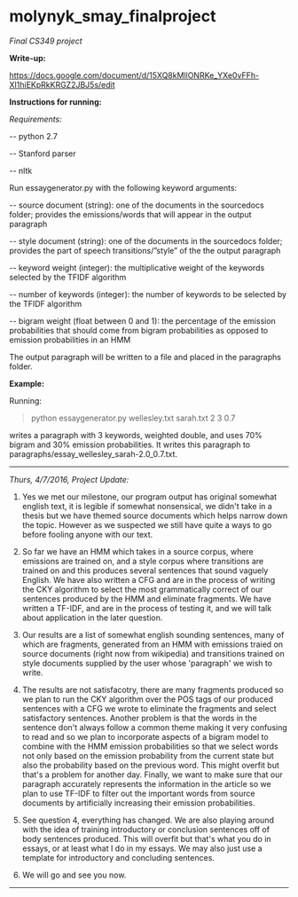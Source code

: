 # molynyk_smay_finalproject
*Final CS349 project*

**Write-up:**

https://docs.google.com/document/d/15XQ8kMllONRKe_YXe0vFFh-XI1hiEKpRkKRGZ2JBJ5s/edit

**Instructions for running:**

*Requirements:*

-- python 2.7

-- Stanford parser 

-- nltk

Run essaygenerator.py with the following keyword arguments: 

-- source document (string): one of the documents in the sourcedocs folder; provides the emissions/words that will appear in the output paragraph

-- style document (string): one of the documents in the sourcedocs folder; provides the part of speech transitions/”style” of the the output paragraph

-- keyword weight (integer): the multiplicative weight of the keywords selected by the TFIDF algorithm

-- number of keywords (integer): the number of keywords to be selected by the TFIDF algorithm

-- bigram weight (float between 0 and 1): the percentage of the emission probabilities that should come from bigram probabilities as opposed to emission probabilities in an HMM


The output paragraph will be written to a file and placed in the paragraphs folder.

**Example:**

Running:

> python essaygenerator.py wellesley.txt sarah.txt 2 3 0.7

writes a paragraph with 3 keywords, weighted double, and uses 70% bigram and 30% emission probabilities.  It writes this paragraph to paragraphs/essay_wellesley_sarah-2.0_0.7.txt. 

----------

*Thurs, 4/7/2016, Project Update:*

1) Yes we met our milestone, our program output has original somewhat english text, it is legible if somewhat nonsensical, we didn't take in a thesis but we have themed source documents which helps narrow down the topic. However as we suspected we still have quite a ways to go before fooling anyone with our text.

2) So far we have an HMM which takes in a source corpus, where emissions are trained on, and a style corpus where transitions are trained on and this produces several sentences that sound vaguely English. We have also written a CFG and are in the process of writing the CKY algorithm to select the most grammatically correct of our sentences produced by the HMM and eliminate fragments. We have written a TF-IDF, and are in the process of testing it, and we will talk about application in the later question. 

3) Our results are a list of somewhat english sounding sentences, many of which are fragments, generated from an HMM with emissions traied on source documents (right now from wikipedia) and transitions trained on style documents supplied by the user whose 'paragraph' we wish to write. 

4) The results are not satisfacotry, there are many fragments produced so we plan to run the CKY algorithm over the POS tags of our produced sentences with a CFG we wrote to eliminate the fragments and select satisfactory sentences. Another problem is that the words in the sentence don't always follow a common theme making it very confusing to read and so we plan to incorporate aspects of a bigram model to combine with the HMM emission probabilities so that we select words not only based on the emission probability from the current state but also the probability based on the previous word. This might overfit but that's a problem for another day. Finally, we want to make sure that our paragraph accurately represents the information in the article so we plan to use TF-IDF to filter out the important words from source documents by artificially increasing their emission probabilities. 

5) See question 4, everything has changed. We are also playing around with the idea of training introductory or conclusion sentences off of body sentences produced. This will overfit but that's what you do in essays, or at least what I do in my essays. We may also just use a template for introductory and concluding sentences.

6) We will go and see you now. 

----------

